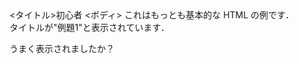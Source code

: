 <html>
<head> <タイトル>初心者</タイトル> </ head>
<ボディ>
これはもっとも基本的な HTML の例です．<br>
タイトルが"例題1"と表示されています．<p>
うまく表示されましたか？
</body>
</html>
